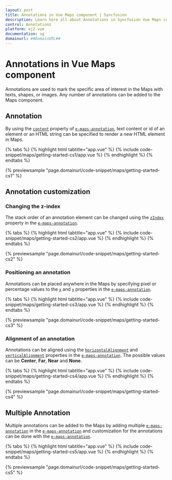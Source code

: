 ```yaml
---
layout: post
title: Annotations in Vue Maps component | Syncfusion
description: Learn here all about Annotations in Syncfusion Vue Maps component of Syncfusion Essential JS 2 and more.
control: Annotations 
platform: ej2-vue
documentation: ug
domainurl: ##DomainURL##
---
```


# Annotations in Vue Maps component

Annotations are used to mark the specific area of interest in the Maps with texts, shapes, or images. Any number of annotations can be added to the Maps component.

## Annotation

By using the [`content`](https://ej2.syncfusion.com/vue/documentation/api/maps/annotationModel/#content) property of [`e-maps-annotation`](https://ej2.syncfusion.com/vue/documentation/api/maps/annotationModel/), text content or id of an element or an HTML string can be specified to render a new HTML element in Maps.

{% tabs %}
{% highlight html tabtitle="app.vue" %}
{% include code-snippet/maps/getting-started-cs1/app.vue %}
{% endhighlight %}
{% endtabs %}
        
{% previewsample "page.domainurl/code-snippet/maps/getting-started-cs1" %}

## Annotation customization

### Changing the z-index

The stack order of an annotation element can be changed using the [`zIndex`](https://ej2.syncfusion.com/vue/documentation/api/maps/annotationModel/#zindex) property in the [`e-maps-annotation`](https://ej2.syncfusion.com/vue/documentation/api/maps/annotationModel/).

{% tabs %}
{% highlight html tabtitle="app.vue" %}
{% include code-snippet/maps/getting-started-cs2/app.vue %}
{% endhighlight %}
{% endtabs %}
        
{% previewsample "page.domainurl/code-snippet/maps/getting-started-cs2" %}

### Positioning an annotation

Annotations can be placed anywhere in the Maps by specifying pixel or percentage values to the [`x`](https://ej2.syncfusion.com/vue/documentation/api/maps/annotationModel/#x) and [`y`](https://ej2.syncfusion.com/vue/documentation/api/maps/annotationModel/#y) properties in the [`e-maps-annotation`](https://ej2.syncfusion.com/vue/documentation/api/maps/annotationModel/).

{% tabs %}
{% highlight html tabtitle="app.vue" %}
{% include code-snippet/maps/getting-started-cs3/app.vue %}
{% endhighlight %}
{% endtabs %}
        
{% previewsample "page.domainurl/code-snippet/maps/getting-started-cs3" %}

### Alignment of an annotation

Annotations can be aligned using the [`horizontalAlignment`](https://ej2.syncfusion.com/vue/documentation/api/maps/annotationModel/#horizontalalignment) and [`verticalAlignment`](https://ej2.syncfusion.com/vue/documentation/api/maps/annotationModel/#verticalalignment) properties in the [`e-maps-annotation`](https://ej2.syncfusion.com/vue/documentation/api/maps/annotationModel/). The possible values can be **Center**, **Far**, **Near** and **None**.

{% tabs %}
{% highlight html tabtitle="app.vue" %}
{% include code-snippet/maps/getting-started-cs4/app.vue %}
{% endhighlight %}
{% endtabs %}
        
{% previewsample "page.domainurl/code-snippet/maps/getting-started-cs4" %}

## Multiple Annotation

Multiple annotations can be added to the Maps by adding multiple [`e-maps-annotation`](https://ej2.syncfusion.com/vue/documentation/api/maps/annotationModel/) in the [`e-maps-annotation`](https://ej2.syncfusion.com/vue/documentation/api/maps/#annotations) and customization for the annotations can be done with the [`e-maps-annotation`](https://ej2.syncfusion.com/vue/documentation/api/maps/annotationModel/).

{% tabs %}
{% highlight html tabtitle="app.vue" %}
{% include code-snippet/maps/getting-started-cs5/app.vue %}
{% endhighlight %}
{% endtabs %}
        
{% previewsample "page.domainurl/code-snippet/maps/getting-started-cs5" %}